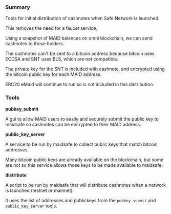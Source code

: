 ### Summary

Tools for initial distribution of cashnotes when Safe Network is launched.

This removes the need for a faucet service.

Using a snapshot of MAID balances on omni blockchain, we can send cashnotes to
those holders.

The cashnotes can't be sent to a bitcoin address because bitcoin uses ECDSA and
SNT uses BLS, which are not compatible.

The private key for the SNT is included with cashnote, and encrypted using the
bitcoin public key for each MAID address.

ERC20 eMaid will continue to run so is not included in this distribution.

### Tools

**pubkey_submit**

A gui to allow MAID users to easily and securely submit the public key to
maidsafe so cashnotes can be encrypted to their MAID address.

**public_key_server**

A service to be run by maidsafe to collect public keys that match bitcoin
addresses.

Many bitcoin public keys are already available on the blockchain, but some are
not so this service allows those keys to be made available to maidsafe.

**distribute**

A script to be run by maidsafe that will distribute cashnotes when a network
is launched (testnet or mainnet).

It uses the list of addresses and publickeys from the `pubkey_submit` and
`public_key_server` tools.
